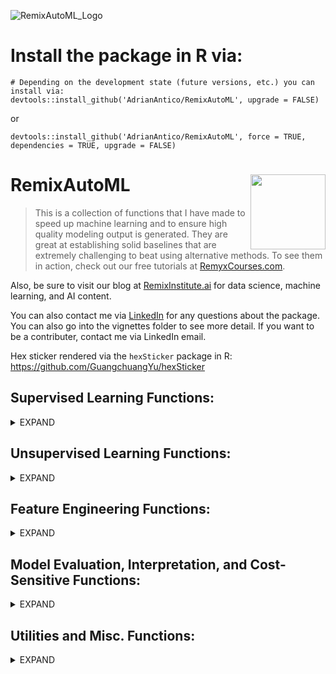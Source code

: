 ![RemixAutoML_Logo](https://user-images.githubusercontent.com/42076988/55656390-94dc4b00-57ab-11e9-9e3f-06b049b796d5.png)


# Install the package in R via:
```
# Depending on the development state (future versions, etc.) you can install via:
devtools::install_github('AdrianAntico/RemixAutoML', upgrade = FALSE)
```
or
```
devtools::install_github('AdrianAntico/RemixAutoML', force = TRUE, dependencies = TRUE, upgrade = FALSE)
```

# RemixAutoML <img src="https://github.com/AdrianAntico/RemixAutoML/blob/master/RemixAutoML-hexSticker.png" align="right" width="120" />
> This is a collection of functions that I have made to speed up machine learning and to ensure high quality modeling output is generated. They are great at establishing solid baselines that are extremely challenging to beat using alternative methods. To see them in action, check out our free tutorials at <a href="http://www.remyxcourses.com/course?courseid=intro-to-remixautoml-in-r" target="_blank">RemyxCourses.com</a>.

Also, be sure to visit our blog at <a href="http://www.remixinstitute.com" target="_blank">RemixInstitute.ai</a> for data science, machine learning, and AI content.

You can also contact me via <a href="https://www.linkedin.com/in/adrian-antico/" target="_blank">LinkedIn</a> for any questions about the package. You can also go into the vignettes folder to see more detail. If you want to be a contributer, contact me via LinkedIn email.

Hex sticker rendered via the <code>hexSticker</code> package in R: https://github.com/GuangchuangYu/hexSticker

## Supervised Learning Functions: 
<details><summary>EXPAND</summary>
<p>

##### **AutoCatBoostRegression()**
AutoCatBoostRegression is an automated modeling function that runs a variety of steps. First, the function will run a random grid tune over N number of models and find which model is the best (a default model is always included in that set). Once the model is identified and built, several other outputs are generated: validation data with predictions, evaluation plot, evaluation boxplot, evaluation metrics, variable importance, partial dependence calibration plots, partial dependence calibration box plots, and column names used in model fitting. You can download the catboost package using devtools, via: devtools::install_github('catboost/catboost', subdir = 'catboost/R-package')
##### **AutoXGBoostRegression()**
AutoXGBoostRegression is an automated XGBoost modeling framework with grid-tuning and model evaluation that runs a variety of steps. First, the function will run a random grid tune over N number of models and find which model is the best (a default model is always included in that set). Once the model is identified and built, several other outputs are generated: validation data with predictions, evaluation plot, evaluation boxplot, evaluation metrics, variable importance, partial dependence calibration plots, partial dependence calibration box plots, and column names used in model fitting.

##### **AutoH2oGBMRegression()**
AutoH2oGBMRegression is an automated H2O modeling framework with grid-tuning and model evaluation that runs a variety of steps. First, the function will run a random grid tune over N number of models and find which model is the best (a default model is always included in that set). Once the model is identified and built, several other outputs are generated: validation data with predictions, evaluation plot, evaluation boxplot, evaluation metrics, variable importance, partial dependence calibration plots, partial dependence calibration box plots, and column names used in model fitting.

##### **AutoH2oDRFRegression()**
AutoH2oDRFRegression is an automated H2O modeling framework with grid-tuning and model evaluation that runs a variety of steps. First, the function will run a random grid tune over N number of models and find which model is the best (a default model is always included in that set). Once the model is identified and built, several other outputs are generated: validation data with predictions, evaluation plot, evaluation boxplot, evaluation metrics, variable importance, partial dependence calibration plots, partial dependence calibration box plots, and column names used in model fitting.

##### **AutoCatBoostClassifier()**
AutoCatBoostClassifier is an automated modeling function that runs a variety of steps. First, a stratified sampling (by the target variable) is done to create train and validation sets. Then, the function will run a random grid tune over N number of models and find which model is the best (a default model is always included in that set). Once the model is identified and built, several other outputs are generated: validation data with predictions, ROC plot, evaluation plot, evaluation metrics, variable importance, partial dependence calibration plots, partial dependence calibration box plots, and column names used in model fitting. You can download the catboost package using devtools, via: devtools::install_github('catboost/catboost', subdir = 'catboost/R-package')

##### **AutoXGBoostClassifier()**
AutoXGBoostClassifier is an automated XGBoost modeling framework with grid-tuning and model evaluation that runs a variety of steps. First, a stratified sampling (by the target variable) is done to create train and validation sets. Then, the function will run a random grid tune over N number of models and find which model is the best (a default model is always included in that set). Once the model is identified and built, several other outputs are generated: validation data with predictions, evaluation plot, evaluation boxplot, evaluation metrics, variable importance, partial dependence calibration plots, partial dependence calibration box plots, and column names used in model fitting.

##### **AutoH2oGBMClassifier()**
AutoH2oGBMClassifier is an automated H2O modeling framework with grid-tuning and model evaluation that runs a variety of steps. First, a stratified sampling (by the target variable) is done to create train and validation sets. Then, the function will run a random grid tune over N number of models and find which model is the best (a default model is always included in that set). Once the model is identified and built, several other outputs are generated: validation data with predictions, evaluation plot, evaluation metrics, variable importance, partial dependence calibration plots, and column names used in model fitting.

##### **AutoH2oDRFClassifier()**
AutoH2oDRFClassifier is an automated H2O modeling framework with grid-tuning and model evaluation that runs a variety of steps. First, a stratified sampling (by the target variable) is done to create train and validation sets. Then, the function will run a random grid tune over N number of models and find which model is the best (a default model is always included in that set). Once the model is identified and built, several other outputs are generated: validation data with predictions, evaluation plot, evaluation metrics, variable importance, partial dependence calibration plots, and column names used in model fitting.

##### **AutoCatBoostMultiClass()**
AutoCatBoostMultiClass is an automated modeling function that runs a variety of steps. First, a stratified sampling (by the target variable) is done to create train and validation sets. Then, the function will run a random grid tune over N number of models and find which model is the best (a default model is always included in that set). Once the model is identified and built, several other outputs are generated: validation data with predictions, evaluation metrics, variable importance, and column names used in model fitting. You can download the catboost package using devtools, via: devtools::install_github('catboost/catboost', subdir = 'catboost/R-package').

##### **AutoXGBoostMultiClass()**
AutoXGBoostMultiClass is an automated XGBoost modeling framework with grid-tuning and model evaluation that runs a variety of steps. First, a stratified sampling (by the target variable) is done to create train and validation sets. Then, the function will run a random grid tune over N number of models and find which model is the best (a default model is always included in that set). Once the model is identified and built, several other outputs are generated: validation data with predictions, evaluation metrics, variable importance, and column names used in model fitting.

##### **AutoH2oGBMMultiClass()**
AutoH2oGBMMultiClass is an automated H2O modeling framework with grid-tuning and model evaluation that runs a variety of steps. First, a stratified sampling (by the target variable) is done to create train and validation sets. Then, the function will run a random grid tune over N number of models and find which model is the best (a default model is always included in that set). Once the model is identified and built, several other outputs are generated: validation data with predictions, evaluation metrics, confusion matrix, and variable importance.

##### **AutoH2oDRFMultiClass()**
AutoH2oDRFMultiClass is an automated H2O modeling framework with grid-tuning and model evaluation that runs a variety of steps. First, a stratified sampling (by the target variable) is done to create train and validation sets. Then, the function will run a random grid tune over N number of models and find which model is the best (a default model is always included in that set). Once the model is identified and built, several other outputs are generated: validation data with predictions, evaluation metrics, confusion matrix, and variable importance.

##### **AutoH2OModeler()**
Automated machine learning. Automatically build any number of models along with generating partial dependence calibration plots, model evaluation calibration plots, grid tuning, and file storage for easy production implementation. Handles regression, quantile regression, time until event, and classification models (binary and multinomial) using numeric and factor variables without the need for monotonic transformations nor one-hot-encoding.
* Models include:
  * RandomForest (DRF)
  * GBM
  * Deeplearning
  * XGBoost (for Linux)
  * LightGBM (for Linux)
  * AutoML - medium debth grid tuning for Deeplearning, XGBoost (if available), DRF, GBM, GLM, and StackedEnsembles
  
##### **AutoH2OScoring()**
Scoring models that were built with the AutoH2OModeler, AutoKMeans, and AutoWord2VecModeler functions. Scores models either via mojo or the standard method by loading models into the H2O environment and scoring them. You can choose which output you wish to keep as well. 

##### **AutoTS()** <img src="https://github.com/AdrianAntico/RemixAutoML/blob/master/AutoTS.png" align="right" width="300" />

Automated time series modeling function. Automatically finds the most accurate time series model from the list of models below (using optimized Box-Cox transformations and tests both user-supplied time series frequency and model-based time series frequency). The best model is chosen by looking at the lowest out-of-sample error, and the output from <code>AutoTS()</code> includes forecasts, model evaluation metrics, and metadata on the competing models.

* Automated Time Series Models include:
  * DSHW: Double Seasonal Holt-Winters
  * ARFIMA: Auto Regressive Fractional Integrated Moving Average
  * ARIMA: Stepwise Auto Regressive Integrated Moving Average with specified max lags, seasonal lags, moving averages, and seasonal moving averages
  * ETS: Additive and Multiplicative Exponential Smoothing and Holt-Winters
  * NNetar: Auto Regressive Neural Network models automatically compares models with 1 lag or 1 seasonal lag compared to models with up to N lags and N seasonal lags
  * TBATS: Exponential smoothing state space model with Box-Cox transformation, ARMA errors, Trend and Seasonal components
  * TSLM: Time Series Linear Model - builds a linear model with trend and season components extracted from the data
 
##### **AutoNLS()**
Automated nonlinear regression modeling. Automatically finds the best model fit from the suite of models below and merges predictions to source data file. Great for forecasting growth over time or estimating single variable nonlinear functions.
* Models included:
  * Asymptotic
  * Asymptotic through origin
  * Asymptotic with offset
  * Bi-exponential
  * Four parameter logistic
  * Three parameter logistic
  * Gompertz
  * Michal Menton
  * Weibull
  * Polynomial regression or monotonic regression

##### **AutoRecommender()**
Automated collaborative filtering modeling where each model competes against each other
  * RandomItems
  * PopularItems
  * UserBasedCF  
  * ItemBasedCF
  * AssociationRules
  
##### **AutoRecommenderScoring()**
Automatically score a recommender model from AutoRecommender
</p>
</details>

## Unsupervised Learning Functions: 
<details><summary>EXPAND</summary>
<p>

##### **GenTSAnomVars()**
Generate time series anomaly variables. (Cross with Feature Engineering) Create indicator variables (high, low) along with cumulative anomaly rates (high, low) based on control limits methodology over a max of two grouping variables and a date variable (effectively a rolling GLM).

##### **ResidualOutliers()**
Residual outliers from time series modeling. (Cross with Feature Engineering) Utilize tsoutliers to indicate outliers within a time series data set

##### **AutoKMeans()** 
Generalized low rank model followed by KMeans. (Possible cross with Feature Engineering) Generate a column with a cluster identifier based on a grid tuned (optional) generalized low rank model and a grid tuned (optimal) K-Optimal searching K-Means algorithm
</p>
</details>

## Feature Engineering Functions: 
<details><summary>EXPAND</summary>
<p>

##### **FAST_GDL_Feature_Engineering()**
Fast generalized distributed lag feature engineering. Rapidly generate time between events, autoregressive, moving average / standard deviation / min / max / quantile 85 / quantile 95 for when you want to generate these features only for predicting events at the latest time interval of the data set. 100% data.table except for rolling statistics.

##### **GDL_Feature_Engineering()**
Generate a wider set of features (similar in structure to FAST_GDL) using any aggregation statistic for the rolling stats. 100% data.table except for rolling statistics.

##### **Scoring_GDL_Feature_Engineering()**
Generate the model features from FAST_GDL or GDL for scoring purposes when the scoring data is for forward looking predictions (not historical, which can be obtained from FAST_GDL or GDL). 100% data.table.

##### **DT_GDL_Feature_Engineering()**
Lags + Moving Averages, 100% data.table

##### **AutoWord2VecModeler()**
Generate a specified number of vectors for each column of text data in your data set and save the models for re-creating them later in the scoring process.

##### **ModelDataPrep()**
Rapidly convert "inf" values to NA, convert character columns to factor columns, and impute with specified values for factor and numeric columns (factors are necessary (no characters values) for H20).

##### **DummifyDT()** 
Rapidly dichotomize a list of columns in a data table (N+1 columns for N levels using one hot encoding or N columns for N levels otherwise)
</p>
</details>


## Model Evaluation, Interpretation, and Cost-Sensitive Functions: 
<details><summary>EXPAND</summary>
<p>

##### **ParDepCalPlots()**
Great for features effects estimation and reliability of model in predicting those effects. Build a partial dependence calibration plot on train, test, or all data

##### **EvalPlot()**
Great for assessing accuracy across range of predicted values. Build a calibration plot on test data

##### **threshOptim()**
Great for situations with asymmetric costs across the confusion matrix. Generate a cost-sensitive optimized threshold for classification models

##### **RedYellowGreen()**
Computes optimal thresholds for binary classification models when "don't classify" is an option
</p>
</details>


## Utilities and Misc. Functions:
<details><summary>EXPAND</summary>
<p>
 
 ##### **AutoWordFreq()** 
creates a word frequency data.table and a word cloud

##### **AutoH2OTextPrepScoring()** 
Prepares your data for scoring based on models built with Word2VecModel

##### **AutoRecomDataCreate()** 
Turns your transactional data into a binary ratings matrix

##### **ProblematicFeatures()**
Identify columns that have either little to no variance, extremely high cardinality, too many NA's, too many zeros, or too high of a skew

##### **ProblematicRecords()**
Identify records identified as outliers via Isolation Forests from H2O

##### **RemixTheme()** 
Fonts, colors, style for plots.

##### **ChartTheme()** 
Fonts, colors, style for plots.

##### **multiplot()** 
Useful for displaying multiple plots in a single pane.

##### **tokenizeH2O()** 
Tokenize and H2O string column.

##### **percRank()** 
Inner function for calibration plots and partial dependence plots. Computes PercentRank.

##### **SimpleCap()** 
Apply proper case to text.

##### **PrintObjectsSize()** 
print out objects and their sizes that are in the envrionment

##### **tempDatesFun()** 
Special case for character conversion to date when importing from Excel.
</p>
</details>

